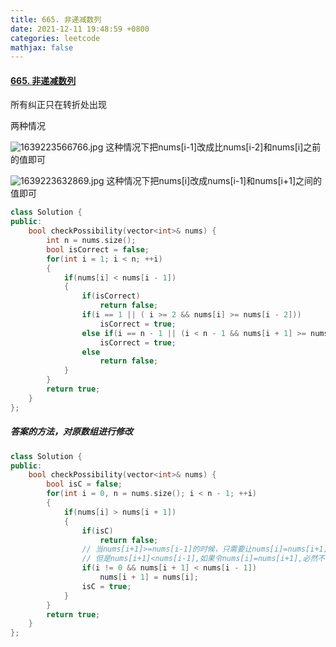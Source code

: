 ```yaml
---
title: 665. 非递减数列
date: 2021-12-11 19:48:59 +0800
categories: leetcode
mathjax: false
---
```

#### [665. 非递减数列](https://leetcode-cn.com/problems/non-decreasing-array/)

所有纠正只在转折处出现

两种情况

![1639223566766.jpg](https://image.cinte.cc/2021/12/11/f9b4d9dc8a4f2.jpg)
这种情况下把nums[i-1]改成比nums[i-2]和nums[i]之前的值即可

![1639223632869.jpg](https://image.cinte.cc/2021/12/11/9ad94243ea80a.jpg)
这种情况下把nums[i]改成nums[i-1]和nums[i+1]之间的值即可

```c++
class Solution {
public:
    bool checkPossibility(vector<int>& nums) {
        int n = nums.size();
        bool isCorrect = false;
        for(int i = 1; i < n; ++i)
        {
            if(nums[i] < nums[i - 1])
            {
                if(isCorrect)
                    return false;
                if(i == 1 || ( i >= 2 && nums[i] >= nums[i - 2]))
                    isCorrect = true;
                else if(i == n - 1 || (i < n - 1 && nums[i + 1] >= nums[i - 1]))
                    isCorrect = true;
                else
                    return false;
            }
        }
        return true;
    }
};
```

##### 答案的方法，对原数组进行修改

```c++
class Solution {
public:
    bool checkPossibility(vector<int>& nums) {
        bool isC = false;
        for(int i = 0, n = nums.size(); i < n - 1; ++i)
        {
            if(nums[i] > nums[i + 1])
            {
                if(isC)
                    return false;
                // 当nums[i+1]>=nums[i-1]的时候，只需要让nums[i]=nums[i+1]或者nums[i+1]=nums[i],则无论如何都能成立,所以这里不动的话对后面没有影响
                // 但是nums[i+1]<nums[i-1],如果令nums[i]=nums[i+1],必然不成立，所以需要让nums[i+1]=nums[i]
                if(i != 0 && nums[i + 1] < nums[i - 1])
                    nums[i + 1] = nums[i];
                isC = true;
            }
        }
        return true;
    }
};
```


